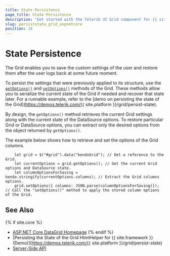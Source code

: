 ```yaml
---
title: State Persistence
page_title: State Persistence
description: "Get started with the Telerik UI Grid component for {{ site.framework }} and persist the state of the widget."
slug: persiststate_grid_aspnetcore
position: 14
---
```


# State Persistence

The Grid enables you to save the custom settings of the user and restore them after the user logs back at some future moment.

To persist the settings that were previously applied to its structure, use the [`getOptions()`](https://docs.telerik.com/kendo-ui/api/javascript/ui/grid/methods/getoptions) and [`setOptions()`](https://docs.telerik.com/kendo-ui/api/javascript/ui/grid/methods/setoptions) methods of the Grid. These methods allow you to serialize the current state of the Grid if needed and recover that state later. For a runnable example, refer to the [demo on persisting the state of the Grid](https://demos.telerik.com/{{ site.platform }}/grid/persist-state).

By design, the `getOptions()` method retrieves the current Grid settings along with the current state of the DataSource options. To restore particular Grid or DataSource options, you can extract only the desired options from the object returned by `getOptions()`.

The example below shows how to retrieve and set the options of the Grid columns.

```
    let grid = $("#grid").data("kendoGrid"); // Get a reference to the Grid.
    let currentOptions = grid.getOptions(); // Get the current Grid options and DataSource state.
    let columnOptionsForSaving = kendo.stringify(currentOptions.columns); // Extract the Grid columns options.
    grid.setOptions({ columns: JSON.parse(columnOptionsForSaving)}); // Call the "setOptions()" method to apply the stored column options of the Grid.
```

## See Also

{% if site.core %}
* [ASP.NET Core DataGrid Homepage](https://www.telerik.com/aspnet-core-ui/grid)
{% endif %}
* [Persisting the State of the Grid HtmlHelper for {{ site.framework }} (Demo)](https://demos.telerik.com/{{ site.platform }}/grid/persist-state)
* [Server-Side API](/api/grid)
